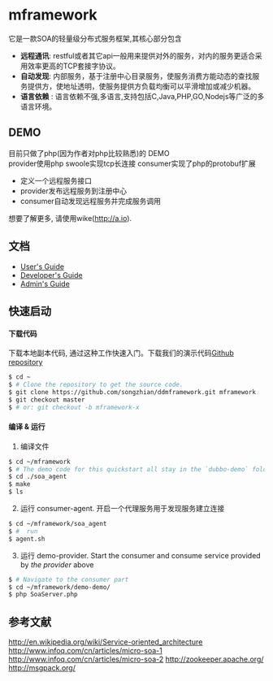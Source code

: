 # mframework

它是一款SOA的轻量级分布式服务框架,其核心部分包含
* **远程通讯**: restful或者其它api一般用来提供对外的服务，对内的服务更适合采用效率更高的TCP套接字协议。
* **自动发现**: 内部服务，基于注册中心目录服务，使服务消费方能动态的查找服务提供方，使地址透明，使服务提供方负载均衡可以平滑增加或减少机器。
* **语言依赖**  : 语言依赖不强,多语言,支持包括C,Java,PHP,GO,Nodejs等广泛的多语言环境。

## DEMO
目前只做了php(因为作者对php比较熟悉)的 DEMO  
  provider使用php swoole实现tcp长连接
  consumer实现了php的protobuf扩展
* 定义一个远程服务接口
* provider发布远程服务到注册中心
* consumer自动发现远程服务并完成服务调用

想要了解更多, 请使用wike(http://a.io).

## 文档

* [User's Guide](http://a.io)
* [Developer's Guide](http://a.io)
* [Admin's Guide](http://a.io)

## 快速启动
#### 下载代码
下载本地副本代码, 通过这种工作快速入门。下载我们的演示代码[Github repository](https://github.com/songzhian/ddmframework)


```sh
$ cd ~
$ # Clone the repository to get the source code.
$ git clone https://github.com/songzhian/ddmframework.git mframework
$ git checkout master
$ # or: git checkout -b mframework-x
```
#### 编译 & 运行
1. 编译文件

```sh
$ cd ~/mframework
$ # The demo code for this quickstart all stay in the `dubbo-demo` folder
$ cd ./soa_agent
$ make
$ ls
```
2. 运行 consumer-agent. 开启一个代理服务用于发现服务建立连接
```sh
$ cd ~/mframework/soa_agent
$ #  run
$ agent.sh
```

3. 运行 demo-provider. Start the consumer and consume service provided by _the provider_ above

```sh
$ # Navigate to the consumer part
$ cd ~/mframework/demo-demo/
$ php SoaServer.php
```


## 参考文献

http://en.wikipedia.org/wiki/Service-oriented_architecture
http://www.infoq.com/cn/articles/micro-soa-1
http://www.infoq.com/cn/articles/micro-soa-2
http://zookeeper.apache.org/
http://msgpack.org/




